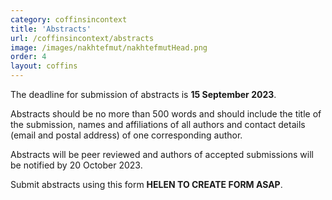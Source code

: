 ```yaml
---
category: coffinsincontext
title: 'Abstracts'
url: /coffinsincontext/abstracts
image: /images/nakhtefmut/nakhtefmutHead.png
order: 4
layout: coffins
---
```

The deadline for submission of abstracts is **15 September 2023**. 

Abstracts should be no more than 500 words and should include the title of the submission, names and affiliations of all authors and contact details (email and postal address) of one corresponding author. 

Abstracts will be peer reviewed and authors of accepted submissions will be notified by 20 October 2023.

Submit abstracts using this form **HELEN TO CREATE FORM ASAP**.
